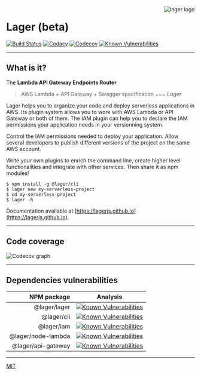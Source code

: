 <img align="right" alt="lager logo" src="https://raw.githubusercontent.com/lagerjs/lager/master/img/lager-logo2.png" />

# Lager (beta)

[![Build Status](https://travis-ci.org/lagerjs/lager.svg)](https://travis-ci.org/lagerjs/lager)
[![Codacy](https://api.codacy.com/project/badge/Grade/954f7e9ff9d243e59dfb43d8c63f106c)](https://www.codacy.com/app/lagerjs/lager?utm_source=github.com&utm_medium=referral&utm_content=lagerjs/lager&utm_campaign=badger)
[![Codecov](https://codecov.io/gh/lagerjs/lager/branch/master/graph/badge.svg)](https://codecov.io/gh/lagerjs/lager)
[![Known Vulnerabilities](https://snyk.io/test/github/lagerjs/lager/badge.svg?targetFile=packages%2Flager%2Fpackage.json)](https://snyk.io/test/github/lagerjs/lager?targetFile=packages%2Flager%2Fpackage.json)

---

## What is it?

The **Lambda API Gateway Endpoints Router**

> AWS Lambda + API Gateway + Swagger specification === *Lager*

Lager helps you to organize your code and deploy serverless applications in AWS. Its plugin system allows you to work with
AWS Lambda or API Gateway or both of them. The IAM plugin can help you to declare the IAM permissions your application needs
in your versionning system.

Control the IAM permissions needed to deploy your application. Allow several developers to publish different versions of the
project on the same AWS account. 

Write your own plugins to enrich the command line, create higher level functionalities and integrate with other services.
Then share it as npm modules!

```
$ npm install -g @lager/cli
$ lager new my-serverless-project
$ cd my-serverless-project
$ lager -h
```

Documentation available at [https://lagerjs.github.io](https://lagerjs.github.io).

---

## Code coverage

![Codecov graph](https://codecov.io/gh/lagerjs/lager/branch/master/graphs/icicle.svg "Code coverage")

---

## Dependencies vulnerabilities

| NPM package        | Analysis                                                                                                                       |
| ------------------:| ------------------------------------------------------------------------------------------------------------------------------ |
|       @lager/lager | [![Known Vulnerabilities](https://snyk.io/test/npm/@lager/lager/badge.svg)](https://snyk.io/test/npm/@lager/lager)             |
|         @lager/cli | [![Known Vulnerabilities](https://snyk.io/test/npm/@lager/cli/badge.svg)](https://snyk.io/test/npm/@lager/cli)                 |
|         @lager/iam | [![Known Vulnerabilities](https://snyk.io/test/npm/@lager/iam/badge.svg)](https://snyk.io/test/npm/@lager/iam)                 |
| @lager/node-lambda | [![Known Vulnerabilities](https://snyk.io/test/npm/@lager/node-lambda/badge.svg)](https://snyk.io/test/npm/@lager/node-lambda) |
| @lager/api-gateway | [![Known Vulnerabilities](https://snyk.io/test/npm/@lager/api-gateway/badge.svg)](https://snyk.io/test/npm/@lager/api-gateway) |

---

[MIT](LICENSE)
